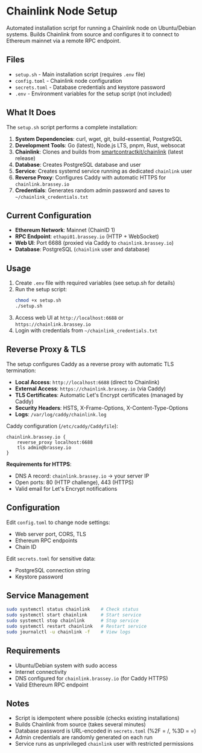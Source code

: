 # Chainlink Node Setup

Automated installation script for running a Chainlink node on Ubuntu/Debian systems. Builds Chainlink from source and configures it to connect to Ethereum mainnet via a remote RPC endpoint.

## Files

- `setup.sh` - Main installation script (requires `.env` file)
- `config.toml` - Chainlink node configuration
- `secrets.toml` - Database credentials and keystore password
- `.env` - Environment variables for the setup script (not included)

## What It Does

The `setup.sh` script performs a complete installation:

1. **System Dependencies**: curl, wget, git, build-essential, PostgreSQL
2. **Development Tools**: Go (latest), Node.js LTS, pnpm, Rust, websocat
3. **Chainlink**: Clones and builds from [smartcontractkit/chainlink](https://github.com/smartcontractkit/chainlink) (latest release)
4. **Database**: Creates PostgreSQL database and user
5. **Service**: Creates systemd service running as dedicated `chainlink` user
6. **Reverse Proxy**: Configures Caddy with automatic HTTPS for `chainlink.brassey.io`
7. **Credentials**: Generates random admin password and saves to `~/chainlink_credentials.txt`

## Current Configuration

- **Ethereum Network**: Mainnet (ChainID 1)
- **RPC Endpoint**: `ethapi01.brassey.io` (HTTP + WebSocket)
- **Web UI**: Port 6688 (proxied via Caddy to `chainlink.brassey.io`)
- **Database**: PostgreSQL (`chainlink` user and database)

## Usage

1. Create `.env` file with required variables (see setup.sh for details)
2. Run the setup script:
   ```bash
   chmod +x setup.sh
   ./setup.sh
   ```
3. Access web UI at `http://localhost:6688` or `https://chainlink.brassey.io`
4. Login with credentials from `~/chainlink_credentials.txt`

## Reverse Proxy & TLS

The setup configures Caddy as a reverse proxy with automatic TLS termination:

- **Local Access**: `http://localhost:6688` (direct to Chainlink)
- **External Access**: `https://chainlink.brassey.io` (via Caddy)
- **TLS Certificates**: Automatic Let's Encrypt certificates (managed by Caddy)
- **Security Headers**: HSTS, X-Frame-Options, X-Content-Type-Options
- **Logs**: `/var/log/caddy/chainlink.log`

Caddy configuration (`/etc/caddy/Caddyfile`):
```
chainlink.brassey.io {
    reverse_proxy localhost:6688
    tls admin@brassey.io
}
```

**Requirements for HTTPS**:
- DNS A record: `chainlink.brassey.io` → your server IP
- Open ports: 80 (HTTP challenge), 443 (HTTPS)
- Valid email for Let's Encrypt notifications

## Configuration

Edit `config.toml` to change node settings:
- Web server port, CORS, TLS
- Ethereum RPC endpoints
- Chain ID

Edit `secrets.toml` for sensitive data:
- PostgreSQL connection string
- Keystore password

## Service Management

```bash
sudo systemctl status chainlink    # Check status
sudo systemctl start chainlink     # Start service
sudo systemctl stop chainlink      # Stop service
sudo systemctl restart chainlink   # Restart service
sudo journalctl -u chainlink -f    # View logs
```

## Requirements

- Ubuntu/Debian system with sudo access
- Internet connectivity
- DNS configured for `chainlink.brassey.io` (for Caddy HTTPS)
- Valid Ethereum RPC endpoint

## Notes

- Script is idempotent where possible (checks existing installations)
- Builds Chainlink from source (takes several minutes)
- Database password is URL-encoded in `secrets.toml` (%2F = /, %3D = =)
- Admin credentials are randomly generated on each run
- Service runs as unprivileged `chainlink` user with restricted permissions
